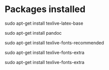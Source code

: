 # Packages installed 
sudo apt-get install texlive-latex-base

sudo apt-get install pandoc

sudo apt-get install texlive-fonts-recommended

sudo apt-get install texlive-fonts-extra

sudo apt-get install texlive-fonts-extra
